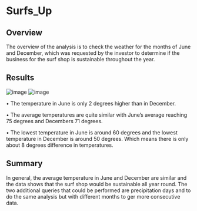 # Surfs_Up

## Overview
The overview of the analysis is to check the weather for the months of June and December, which was requested by the investor to determine if the business for the surf shop is sustainable throughout the year.  

## Results
![image](https://user-images.githubusercontent.com/118132063/215242027-755333ea-8f04-4f9e-9aa1-6dcafec8bbec.png)                                 ![image](https://user-images.githubusercontent.com/118132063/215242051-fa6d11e9-1214-4f74-b14f-926a53f656ea.png)
  


•	The temperature in June is only 2 degrees higher than in December. 

•	 The average temperatures are quite similar with June’s average reaching 75 degrees and Decembers 71 degrees.

•	The lowest temperature in June is around 60 degrees and the lowest temperature in December is around 50 degrees. Which means there is only about 8 degrees difference in temperatures. 


## Summary
In general, the average temperature in June and December are similar and the data shows that the surf shop would be sustainable all year round. The two additional queries that could be performed are precipitation days and to do the same analysis but with different months to ger more consecutive data.  
